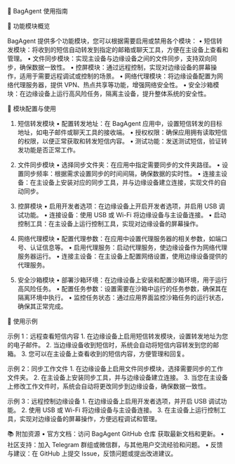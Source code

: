 📖 BagAgent 使用指南

🧩 功能模块概览

BagAgent 提供多个功能模块，您可以根据需要启用或禁用各个模块：
	•	短信转发模块：将收到的短信自动转发到指定的邮箱或聊天工具，方便在主设备上查看和管理。
	•	文件同步模块：实现主设备与边缘设备之间的文件同步，支持双向同步，确保数据一致性。
	•	控屏模块：通过远程控制，实现对边缘设备的屏幕操作，适用于需要远程调试或控制的场景。
	•	网络代理模块：将边缘设备配置为网络代理服务器，提供 VPN、热点共享等功能，增强网络安全性。
	•	安全沙箱模块：在边缘设备上运行高风险任务，隔离主设备，提升整体系统的安全性。

🔧 模块配置与使用

1. 短信转发模块
	•	配置转发地址：在 BagAgent 应用中，设置短信转发的目标地址，如电子邮件或聊天工具的接收端。
	•	授权权限：确保应用拥有读取短信的权限，以便正常获取和转发短信内容。
	•	测试功能：发送测试短信，验证转发功能是否正常工作。

2. 文件同步模块
	•	选择同步文件夹：在应用中指定需要同步的文件夹路径。
	•	设置同步频率：根据需求设置同步的时间间隔，确保数据的实时性。
	•	连接主设备：在主设备上安装对应的同步工具，并与边缘设备建立连接，实现文件的自动同步。

3. 控屏模块
	•	启用开发者选项：在边缘设备上开启开发者选项，并启用 USB 调试功能。
	•	连接设备：使用 USB 或 Wi-Fi 将边缘设备与主设备连接。
	•	启动控制工具：在主设备上运行控制工具，实现对边缘设备的屏幕操作。

4. 网络代理模块
	•	配置代理参数：在应用中设置代理服务器的相关参数，如端口号、认证信息等。
	•	启用代理服务：启动代理服务，使边缘设备作为网络代理服务器运行。
	•	连接主设备：在主设备上配置网络设置，使用边缘设备提供的代理服务。

5. 安全沙箱模块
	•	部署沙箱环境：在边缘设备上安装和配置沙箱环境，用于运行高风险任务。
	•	配置任务参数：设置需要在沙箱中运行的任务参数，确保其在隔离环境中执行。
	•	监控任务状态：通过应用界面监控沙箱任务的运行状态，确保其正常完成。

🧪 使用示例

示例 1：远程查看短信内容
	1.	在边缘设备上启用短信转发模块，设置转发地址为您的电子邮件。
	2.	当边缘设备收到短信时，系统会自动将短信内容转发到您的邮箱。
	3.	您可以在主设备上查看收到的短信内容，方便管理和回复。

示例 2：同步工作文件
	1.	在边缘设备上启用文件同步模块，选择需要同步的工作文件夹。
	2.	在主设备上安装同步工具，并与边缘设备建立连接。
	3.	当您在主设备上修改工作文件时，系统会自动将更改同步到边缘设备，确保数据一致性。

示例 3：远程控制边缘设备
	1.	在边缘设备上启用开发者选项，并开启 USB 调试功能。
	2.	使用 USB 或 Wi-Fi 将边缘设备与主设备连接。
	3.	在主设备上运行控制工具，实现对边缘设备的屏幕操作，方便远程调试和管理。

📚 附加资源
	•	官方文档：访问 BagAgent GitHub 仓库 获取最新文档和更新。
	•	社区支持：加入 Telegram 群组或微信群，与其他用户交流经验和问题。
	•	反馈与建议：在 GitHub 上提交 Issue，反馈问题或提出改进建议。
